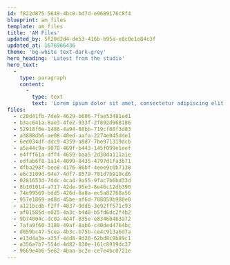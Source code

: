 ```yaml
---
id: f822d875-5649-4bc0-bd7d-e9689176c8f4
blueprint: am_files
template: am_files
title: 'AM Files'
updated_by: 5f20d2d4-de53-416b-b95a-e8c0e1e84c3f
updated_at: 1676966436
theme: 'bg-white text-dark-grey'
hero_heading: 'Latest from the studio'
hero_text:
  -
    type: paragraph
    content:
      -
        type: text
        text: 'Lorem ipsum dolor sit amet, consectetur adipiscing elit etiam tortor augue faucibus vel orci a fermentum pharetra quam nulla vestibulum augue sed malesuada sollicitudin.'
files:
  - c20d41fb-7de9-4629-b606-7fae53481ed1
  - b3ac641a-8ae3-4fe2-933f-2f892d968186
  - 52918f0e-1486-4a94-88bb-719cf68f3d83
  - a3888db6-ae08-40ed-aafa-2274e045dde1
  - 6ed034df-ddc9-4359-a8d7-7be971319dcb
  - a5a44c9a-9878-469f-b443-145f099e1eef
  - e4fff61a-dff4-4659-baa5-2d30da111a1e
  - edfab6f8-1a14-4099-8435-4797d1fa3b71
  - dfba298f-bee8-4176-86bf-4eee9c0b7130
  - e6c3109d-04e7-4df7-8579-781d7b919cd6
  - 0281653d-7ddc-4ca4-9a55-9fac7b6bd33d
  - 8b101014-a717-42de-95e3-8e46c12db390
  - 74e99569-bdd5-426d-8a8a-ec5a82768a56
  - 957e1869-ad8d-45be-af6d-708059b980e0
  - a121bcdb-f2ff-4837-9dd6-3e92ff571c93
  - af01585d-e025-4a3c-b4d8-b5fd6dc2f4b2
  - 9b74004c-dc0a-4e4f-835e-e8346b4b3a72
  - 7afa9f60-3180-49af-8ab6-c40ded4764bc
  - d059bc47-5cea-4b3c-b75b-ce4c913a6d7a
  - e13d4a3e-a35f-44d8-9d20-62bd8c9b89c1
  - a356a7b7-554d-4d82-830e-161c8919dc37
  - 9669e4b6-5e62-4baa-bc2e-ce7e4bc0721e
---
```

